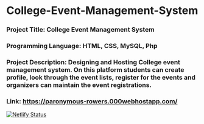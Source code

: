 # College-Event-Management-System
### Project Title: College Event Management System 
### Programming Language: HTML, CSS, MySQL, Php 
### Project Description: Designing and Hosting College event management system. On this platform students can create profile, look through the event lists, register for the events and organizers can maintain the event registrations. 
### Link: https://paronymous-rowers.000webhostapp.com/


[![Netlify Status](https://api.netlify.com/api/v1/badges/e350bb1f-2dd8-439b-bfbd-04fe374360f9/deploy-status)](https://app.netlify.com/sites/phpdeployment/deploys)
